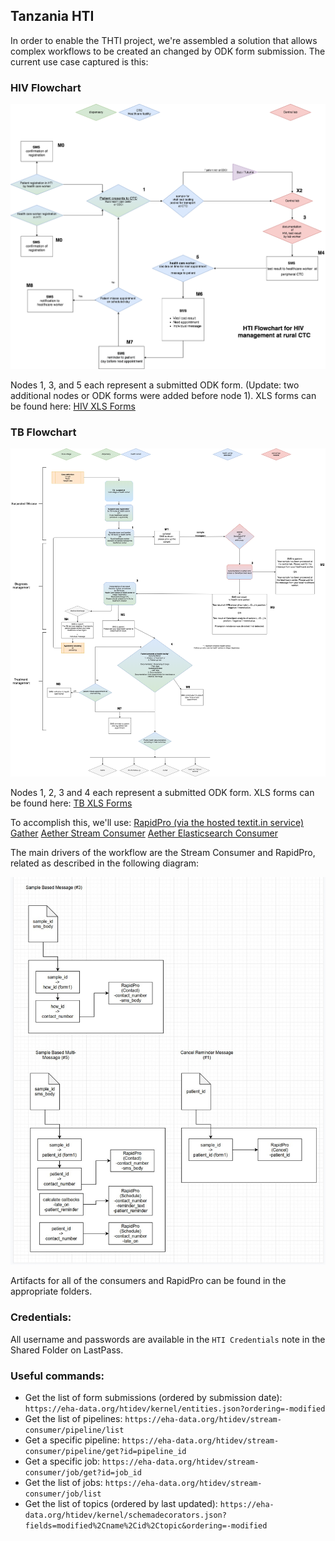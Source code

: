 ## Tanzania HTI

In order to enable the THTI project, we're assembled a solution that allows complex workflows to be created an changed by ODK form submission. The current use case captured is this:

### HIV Flowchart
![HIV Flowchart](/doc/hiv_flowchart.png)

Nodes 1, 3, and 5 each represent a submitted ODK form. (Update: two additional nodes or ODK forms were added before node 1). XLS forms can be found here: [HIV XLS Forms](https://drive.google.com/drive/folders/15f5jSZCjmInNgX9uZVUeFGIuITDUS__b?usp=sharing)

### TB Flowchart
![TB Flowchart](/doc/tb_flowchart.png)

Nodes 1, 2, 3 and 4 each represent a submitted ODK form. XLS forms can be found here: [TB XLS Forms](https://drive.google.com/drive/folders/13JwDJLgS_uFgrUR3Zd-YziF5hbGnqIcw?usp=sharing)

To accomplish this, we'll use:
[RapidPro (via the hosted textit.in service)](https://textit.in)
[Gather](https://github.com/ehealthafrica/gather)
[Aether Stream Consumer](https://github.com/ehealthafrica/aether-stream-consumer)
[Aether Elasticsearch Consumer](https://github.com/ehealthafrica/aether-elasticsearch-consumer)

The main drivers of the workflow are the Stream Consumer and RapidPro, related as described in the following diagram:

![Diagram](/doc/Selection_001.jpg)

Artifacts for all of the consumers and RapidPro can be found in the appropriate folders.

### Credentials:

All username and passwords are available in the `HTI Credentials` note in the Shared Folder on LastPass.

### Useful commands:

- Get the list of form submissions (ordered by submission date): `https://eha-data.org/htidev/kernel/entities.json?ordering=-modified`
- Get the list of pipelines: `https://eha-data.org/htidev/stream-consumer/pipeline/list`
- Get a specific pipeline: `https://eha-data.org/htidev/stream-consumer/pipeline/get?id=pipeline_id`
- Get a specific job: `https://eha-data.org/htidev/stream-consumer/job/get?id=job_id`
- Get the list of jobs: `https://eha-data.org/htidev/stream-consumer/job/list`
- Get the list of topics (ordered by last updated): `https://eha-data.org/htidev/kernel/schemadecorators.json?fields=modified%2Cname%2Cid%2Ctopic&ordering=-modified`
